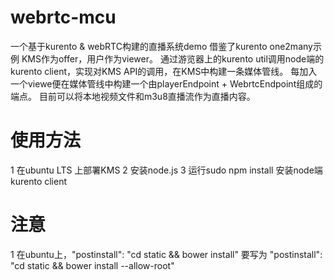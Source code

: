 
# webrtc-mcu
  一个基于kurento & webRTC构建的直播系统demo
  借鉴了kurento one2many示例
  KMS作为offer，用户作为viewer。
  通过游览器上的kurento util调用node端的kurento client，实现对KMS API的调用，在KMS中构建一条媒体管线。
  每加入一个viewe便在媒体管线中构建一个由playerEndpoint + WebrtcEndpoint组成的端点。
  目前可以将本地视频文件和m3u8直播流作为直播内容。
# 使用方法
1 在ubuntu LTS 上部署KMS
2 安装node.js
3 运行sudo npm install 安装node端kurento client
# 注意
1 在ubuntu上，"postinstall": "cd static && bower install" 要写为 "postinstall": "cd static && bower install --allow-root"
